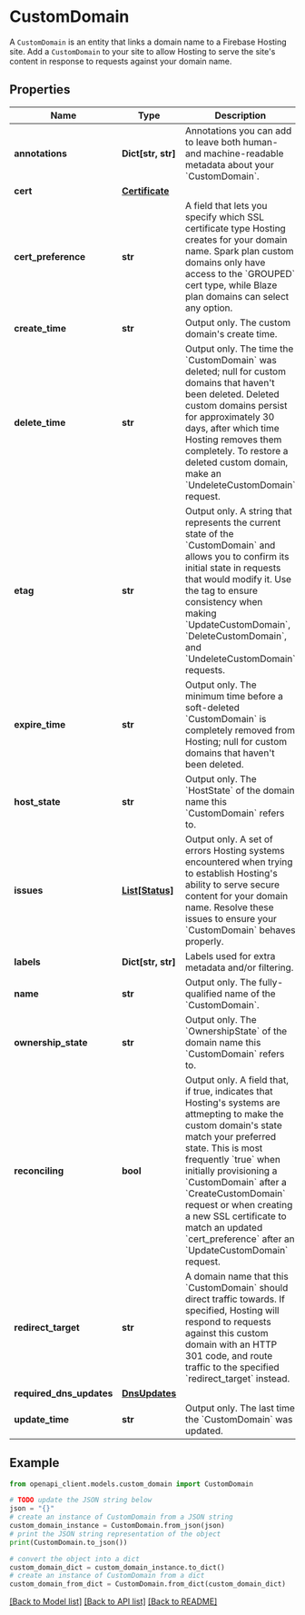 # CustomDomain

A `CustomDomain` is an entity that links a domain name to a Firebase Hosting site. Add a `CustomDomain` to your site to allow Hosting to serve the site's content in response to requests against your domain name.

## Properties

Name | Type | Description | Notes
------------ | ------------- | ------------- | -------------
**annotations** | **Dict[str, str]** | Annotations you can add to leave both human- and machine-readable metadata about your &#x60;CustomDomain&#x60;. | [optional] 
**cert** | [**Certificate**](Certificate.md) |  | [optional] 
**cert_preference** | **str** | A field that lets you specify which SSL certificate type Hosting creates for your domain name. Spark plan custom domains only have access to the &#x60;GROUPED&#x60; cert type, while Blaze plan domains can select any option. | [optional] 
**create_time** | **str** | Output only. The custom domain&#39;s create time. | [optional] [readonly] 
**delete_time** | **str** | Output only. The time the &#x60;CustomDomain&#x60; was deleted; null for custom domains that haven&#39;t been deleted. Deleted custom domains persist for approximately 30 days, after which time Hosting removes them completely. To restore a deleted custom domain, make an &#x60;UndeleteCustomDomain&#x60; request. | [optional] [readonly] 
**etag** | **str** | Output only. A string that represents the current state of the &#x60;CustomDomain&#x60; and allows you to confirm its initial state in requests that would modify it. Use the tag to ensure consistency when making &#x60;UpdateCustomDomain&#x60;, &#x60;DeleteCustomDomain&#x60;, and &#x60;UndeleteCustomDomain&#x60; requests. | [optional] [readonly] 
**expire_time** | **str** | Output only. The minimum time before a soft-deleted &#x60;CustomDomain&#x60; is completely removed from Hosting; null for custom domains that haven&#39;t been deleted. | [optional] [readonly] 
**host_state** | **str** | Output only. The &#x60;HostState&#x60; of the domain name this &#x60;CustomDomain&#x60; refers to. | [optional] [readonly] 
**issues** | [**List[Status]**](Status.md) | Output only. A set of errors Hosting systems encountered when trying to establish Hosting&#39;s ability to serve secure content for your domain name. Resolve these issues to ensure your &#x60;CustomDomain&#x60; behaves properly. | [optional] [readonly] 
**labels** | **Dict[str, str]** | Labels used for extra metadata and/or filtering. | [optional] 
**name** | **str** | Output only. The fully-qualified name of the &#x60;CustomDomain&#x60;. | [optional] [readonly] 
**ownership_state** | **str** | Output only. The &#x60;OwnershipState&#x60; of the domain name this &#x60;CustomDomain&#x60; refers to. | [optional] [readonly] 
**reconciling** | **bool** | Output only. A field that, if true, indicates that Hosting&#39;s systems are attmepting to make the custom domain&#39;s state match your preferred state. This is most frequently &#x60;true&#x60; when initially provisioning a &#x60;CustomDomain&#x60; after a &#x60;CreateCustomDomain&#x60; request or when creating a new SSL certificate to match an updated &#x60;cert_preference&#x60; after an &#x60;UpdateCustomDomain&#x60; request. | [optional] [readonly] 
**redirect_target** | **str** | A domain name that this &#x60;CustomDomain&#x60; should direct traffic towards. If specified, Hosting will respond to requests against this custom domain with an HTTP 301 code, and route traffic to the specified &#x60;redirect_target&#x60; instead. | [optional] 
**required_dns_updates** | [**DnsUpdates**](DnsUpdates.md) |  | [optional] 
**update_time** | **str** | Output only. The last time the &#x60;CustomDomain&#x60; was updated. | [optional] [readonly] 

## Example

```python
from openapi_client.models.custom_domain import CustomDomain

# TODO update the JSON string below
json = "{}"
# create an instance of CustomDomain from a JSON string
custom_domain_instance = CustomDomain.from_json(json)
# print the JSON string representation of the object
print(CustomDomain.to_json())

# convert the object into a dict
custom_domain_dict = custom_domain_instance.to_dict()
# create an instance of CustomDomain from a dict
custom_domain_from_dict = CustomDomain.from_dict(custom_domain_dict)
```
[[Back to Model list]](../README.md#documentation-for-models) [[Back to API list]](../README.md#documentation-for-api-endpoints) [[Back to README]](../README.md)


